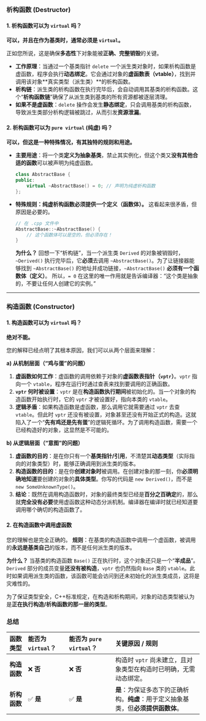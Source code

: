 
### 析构函数 (Destructor)

#### 1\. 析构函数可以为 `virtual` 吗？

**可以，并且在作为基类时，通常必须是 `virtual`。**

正如您所说，这是确保**多态性**下对象能被**正确、完整销毁**的关键。

  * **工作原理**：当通过一个基类指针 `delete` 一个派生类对象时，如果析构函数是虚函数，程序会执行**动态绑定**。它会通过对象的**虚函数表（vtable）**，找到并调用该对象\*\*真实类型（派生类）\*\*的析构函数。
  * **析构链**：派生类的析构函数在执行完毕后，会自动调用其基类的析构函数。这个“**析构函数链**”确保了从派生类到基类的所有资源都被逐层清理。
  * **如果不是虚函数**：`delete` 操作会发生**静态绑定**，只会调用基类的析构函数，导致派生类部分析构逻辑被跳过，从而引发**资源泄漏**。

#### 2\. 析构函数可以为 `pure virtual` (纯虚) 吗？

**可以，但这是一种特殊情况，有其独特的规则和用途。**

  * **主要用途**：将一个类**定义为抽象基类**，禁止其实例化，但这个类又**没有其他合适的函数**可以被声明为纯虚函数。

    ```cpp
    class AbstractBase {
    public:
        virtual ~AbstractBase() = 0; // 声明为纯虚析构函数
    };
    ```

  * **特殊规则：纯虚析构函数必须提供一个定义（函数体）。**
    这看起来很矛盾，但原因是必要的。

    ```cpp
    // 在 .cpp 文件中
    AbstractBase::~AbstractBase() {
        // 这个函数体可以是空的，但必须存在！
    }
    ```

    **为什么？**
    回想一下“析构链”，当一个派生类 `Derived` 的对象被销毁时，`~Derived()` 执行完毕后，它**必须**去调用 `~AbstractBase()`。为了让链接器能够找到 `~AbstractBase()` 的地址并成功链接，`~AbstractBase()` **必须有一个函数体（定义）**。
    所以，`= 0` 在这里的唯一作用就是告诉编译器：“这个类是抽象的，不要让任何人创建它的实例。”

-----

### 构造函数 (Constructor)

#### 1\. 构造函数可以为 `virtual` 吗？

**绝对不能。**

您的解释已经点明了其根本原因，我们可以从两个层面来理解：

**a) 从机制层面（“鸡与蛋”的问题）**

1.  **虚函数如何工作**：虚函数的调用依赖于对象的**虚函数表指针（`vptr`）**。`vptr` 指向一个 `vtable`，程序在运行时通过查表来找到要调用的正确函数。
2.  **`vptr` 何时被设置**：`vptr` 是在**构造函数执行期间**被初始化的。当一个对象的构造函数开始执行时，它的 `vptr` 才被设置好，指向本类的 `vtable`。
3.  **逻辑矛盾**：如果构造函数是虚函数，那么调用它就需要通过 `vptr` 去查 `vtable`。但此时 `vptr` 还没有被设置，对象甚至还没有开始正式的构造。这就陷入了一个“**先有鸡还是先有蛋**”的逻辑死循环。为了调用构造函数，需要一个已经构造好的对象，这显然是不可能的。

**b) 从逻辑层面（“意图”的问题）**

1.  **虚函数的目的**：是在你只有一个**基类指针/引用**，不清楚其**动态类型**（实际指向的对象类型）时，能够正确调用到派生类的版本。
2.  **构造函数的目的**：是在你**创建对象时**被调用。在创建对象的那一刻，你**必须明确地知道**要创建的对象的**具体类型**。你写的代码是 `new Derived()`，而不是 `new SomeUnknownType()`。
3.  **结论**：既然在调用构造函数时，对象的最终类型已经是**百分之百确定**的，那么就**完全没有必要**使用虚函数这种动态分派机制。编译器在编译时就已经知道要调用哪个确切的构造函数了。

#### 2\. 在构造函数中调用虚函数

您的理解也是完全正确的。
**规则**：在基类的构造函数中调用一个虚函数，被调用的**永远是基类自己**的版本，而不是任何派生类的版本。

**为什么？**
当基类的构造函数 `Base()` 正在执行时，这个对象还只是一个“**半成品**”。`Derived` 部分的成员变量**还没有被构造**，`vptr` 也仍然指向 `Base` 类的 `vtable`。此时如果调用派生类的函数，该函数可能会访问到还未初始化的派生类成员，这将是灾难性的。

为了保证类型安全，C++标准规定，在构造和析构期间，对象的动态类型被认为是**正在执行构造/析构函数的那一层的类型**。

### 总结

| 函数类型     | 能否为 `virtual`？ | 能否为 `pure virtual`？ | 关键原因 / 规则                                       |
| :------- | :------------- | :------------------ | :---------------------------------------------- |
| **构造函数** | ❌ **否**        | ❌ **否**             | 构造时 `vptr` 尚未建立，且对象类型在构造时已明确，无需动态绑定。            |
| **析构函数** | ✅ **是**        | ✅ **是**             | **是**：为保证多态下的正确析构。**纯虚**：用于定义抽象基类，但**必须提供函数体**。 |
